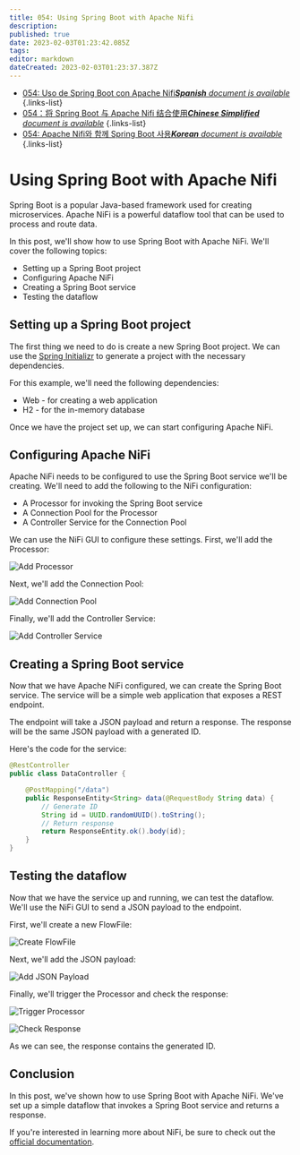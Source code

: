 ```yaml
---
title: 054: Using Spring Boot with Apache Nifi
description: 
published: true
date: 2023-02-03T01:23:42.085Z
tags: 
editor: markdown
dateCreated: 2023-02-03T01:23:37.387Z
---
```


- [054: Uso de Spring Boot con Apache Nifi***Spanish** document is available*](/es/Knowledge-base/Spring-Boot/Learning/054-using-spring-boot-with-apache-nifi)
{.links-list}
- [054：将 Spring Boot 与 Apache Nifi 结合使用***Chinese Simplified** document is available*](/zh/Knowledge-base/Spring-Boot/Learning/054-using-spring-boot-with-apache-nifi)
{.links-list}
- [054: Apache Nifi와 함께 Spring Boot 사용***Korean** document is available*](/ko/Knowledge-base/Spring-Boot/Learning/054-using-spring-boot-with-apache-nifi)
{.links-list}


# Using Spring Boot with Apache Nifi

Spring Boot is a popular Java-based framework used for creating microservices. Apache NiFi is a powerful dataflow tool that can be used to process and route data.

In this post, we'll show how to use Spring Boot with Apache NiFi. We'll cover the following topics:

* Setting up a Spring Boot project
* Configuring Apache NiFi
* Creating a Spring Boot service
* Testing the dataflow

## Setting up a Spring Boot project

The first thing we need to do is create a new Spring Boot project. We can use the [Spring Initializr](https://start.spring.io/) to generate a project with the necessary dependencies.

For this example, we'll need the following dependencies:

* Web - for creating a web application
* H2 - for the in-memory database

Once we have the project set up, we can start configuring Apache NiFi.

## Configuring Apache NiFi

Apache NiFi needs to be configured to use the Spring Boot service we'll be creating. We'll need to add the following to the NiFi configuration:

* A Processor for invoking the Spring Boot service
* A Connection Pool for the Processor
* A Controller Service for the Connection Pool

We can use the NiFi GUI to configure these settings. First, we'll add the Processor:

![Add Processor](https://i.imgur.com/Lb6qyFW.png)

Next, we'll add the Connection Pool:

![Add Connection Pool](https://i.imgur.com/vH8X3zJ.png)

Finally, we'll add the Controller Service:

![Add Controller Service](https://i.imgur.com/g4SVfyi.png)

## Creating a Spring Boot service

Now that we have Apache NiFi configured, we can create the Spring Boot service. The service will be a simple web application that exposes a REST endpoint.

The endpoint will take a JSON payload and return a response. The response will be the same JSON payload with a generated ID.

Here's the code for the service:

```java
@RestController
public class DataController {

    @PostMapping("/data")
    public ResponseEntity<String> data(@RequestBody String data) {
        // Generate ID
        String id = UUID.randomUUID().toString();
        // Return response
        return ResponseEntity.ok().body(id);
    }
}
```

## Testing the dataflow

Now that we have the service up and running, we can test the dataflow. We'll use the NiFi GUI to send a JSON payload to the endpoint.

First, we'll create a new FlowFile:

![Create FlowFile](https://i.imgur.com/TGiukC5.png)

Next, we'll add the JSON payload:

![Add JSON Payload](https://i.imgur.com/l0v4tqO.png)

Finally, we'll trigger the Processor and check the response:

![Trigger Processor](https://i.imgur.com/JY4fZUO.png)

![Check Response](https://i.imgur.com/5AFw8gG.png)

As we can see, the response contains the generated ID.

## Conclusion

In this post, we've shown how to use Spring Boot with Apache NiFi. We've set up a simple dataflow that invokes a Spring Boot service and returns a response.

If you're interested in learning more about NiFi, be sure to check out the [official documentation](https://nifi.apache.org/docs.html).